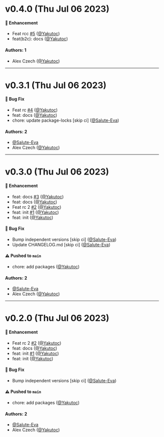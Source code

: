 # v0.4.0 (Thu Jul 06 2023)

#### 🚀 Enhancement

- Feat rcc [#5](https://github.com/Yakutoc/plasma-sandbox/pull/5) ([@Yakutoc](https://github.com/Yakutoc))
- feat(b2c): docs ([@Yakutoc](https://github.com/Yakutoc))

#### Authors: 1

- Alex Czech ([@Yakutoc](https://github.com/Yakutoc))

---

# v0.3.1 (Thu Jul 06 2023)

#### 🐛 Bug Fix

- Feat rc [#4](https://github.com/Yakutoc/plasma-sandbox/pull/4) ([@Yakutoc](https://github.com/Yakutoc))
- feat: docs ([@Yakutoc](https://github.com/Yakutoc))
- chore: update package-locks \[skip ci\] ([@Salute-Eva](https://github.com/Salute-Eva))

#### Authors: 2

- [@Salute-Eva](https://github.com/Salute-Eva)
- Alex Czech ([@Yakutoc](https://github.com/Yakutoc))

---

# v0.3.0 (Thu Jul 06 2023)

#### 🚀 Enhancement

- feat: docs [#3](https://github.com/Yakutoc/plasma-sandbox/pull/3) ([@Yakutoc](https://github.com/Yakutoc))
- feat: docs ([@Yakutoc](https://github.com/Yakutoc))
- Feat rc 2 [#2](https://github.com/Yakutoc/plasma-sandbox/pull/2) ([@Yakutoc](https://github.com/Yakutoc))
- feat: init [#1](https://github.com/Yakutoc/plasma-sandbox/pull/1) ([@Yakutoc](https://github.com/Yakutoc))
- feat: init ([@Yakutoc](https://github.com/Yakutoc))

#### 🐛 Bug Fix

- Bump independent versions \[skip ci\] ([@Salute-Eva](https://github.com/Salute-Eva))
- Update CHANGELOG.md \[skip ci\] ([@Salute-Eva](https://github.com/Salute-Eva))

#### ⚠️ Pushed to `main`

- chore: add packages ([@Yakutoc](https://github.com/Yakutoc))

#### Authors: 2

- [@Salute-Eva](https://github.com/Salute-Eva)
- Alex Czech ([@Yakutoc](https://github.com/Yakutoc))

---

# v0.2.0 (Thu Jul 06 2023)

#### 🚀 Enhancement

- Feat rc 2 [#2](https://github.com/Yakutoc/plasma-sandbox/pull/2) ([@Yakutoc](https://github.com/Yakutoc))
- feat: docs ([@Yakutoc](https://github.com/Yakutoc))
- feat: init [#1](https://github.com/Yakutoc/plasma-sandbox/pull/1) ([@Yakutoc](https://github.com/Yakutoc))
- feat: init ([@Yakutoc](https://github.com/Yakutoc))

#### 🐛 Bug Fix

- Bump independent versions \[skip ci\] ([@Salute-Eva](https://github.com/Salute-Eva))

#### ⚠️ Pushed to `main`

- chore: add packages ([@Yakutoc](https://github.com/Yakutoc))

#### Authors: 2

- [@Salute-Eva](https://github.com/Salute-Eva)
- Alex Czech ([@Yakutoc](https://github.com/Yakutoc))
